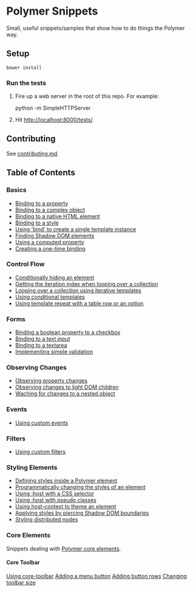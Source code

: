 # Polymer Snippets

Small, useful snippets/samples that show how to do things the Polymer way.

## Setup

    bower install

### Run the tests

1. Fire up a web server in the root of this repo. For example:

    python -m SimpleHTTPServer

2. Hit [http://localhost:8000/tests/](http://localhost:8000/tests/).

## Contributing

See [contributing.md](contributing.md).

## Table of Contents

### Basics

- [Binding to a property](snippets/basics/binding-to-a-property.html)
- [Binding to a complex object](snippets/basics/binding-to-a-complex-object.html)
- [Binding to a native HTML element](snippets/basics/binding-to-a-native-html-element.html)
- [Binding to a style](snippets/basics/binding-to-a-style.html)
- [Using 'bind' to create a single template instance](snippets/basics/using-bind-to-create-a-single-template-instance.html)
- [Finding Shadow DOM elements](snippets/basics/finding-shadow-dom-elements.html)
- [Using a computed property](snippets/basics/using-a-computed-property.html)
- [Creating a one-time binding](snippets/basics/creating-a-one-time-binding.html)

### Control Flow

- [Conditionally hiding an element](snippets/control-flow/conditionally-hiding-an-element.html)
- [Getting the iteration index when looping over a collection](snippets/control-flow/getting-the-iteration-index-when-looping-over-a-collection.html)
- [Looping over a collection using iterative templates](snippets/control-flow/looping-over-a-collection-using-iterative-templates.html)
- [Using conditional templates](snippets/control-flow/using-conditional-templates.html)
- [Using template repeat with a table row or an option](snippets/control-flow/using-template-repeat-with-a-tr-or-an-option.html)

### Forms

- [Binding a boolean property to a checkbox](snippets/forms/binding-a-boolean-property-to-a-checkbox.html)
- [Binding to a text input](snippets/forms/binding-to-a-text-input.html)
- [Binding to a textarea](snippets/forms/binding-to-a-textarea.html)
- [Implementing simple validation](snippets/forms/implementing-simple-validation.html)

### Observing Changes

- [Observing property changes](snippets/observing-changes/observing-property-changes.html)
- [Observing changes to light DOM children](snippets/observing-changes/observing-changes-to-light-dom-children.html)
- [Waching for changes to a nested object](snippets/observing-changes/watching-for-changes-to-a-nested-object.html)

### Events

- [Using custom events](snippets/events/using-custom-events.html)

### Filters

- [Using custom filters](snippets/filters/using-custom-filters.html)

### Styling Elements

- [Defining styles inside a Polymer element](snippets/styling-elements/defining-styles-inside-a-polymer-element.html)
- [Programmatically changing the styles of an element](snippets/styling-elements/programmatically-changing-the-styles-of-an-element.html)
- [Using :host with a CSS selector](snippets/styling-elements/using-host-with-a-css-selector.html)
- [Using :host with pseudo classes](snippets/styling-elements/using-host-with-pseudo-classes.html)
- [Using host-context to theme an element](snippets/styling-elements/using-host-context-to-theme-an-element.html)
- [Applying styles by piercing Shadow DOM boundaries](snippets/styling-elements/applying-styles-by-piercing-shadow-dom-boundaries.html)
- [Styling distributed nodes](snippets/styling-elements/styling-distributed-nodes.html)


### Core Elements

Snippets dealing with
[Polymer core elements](http://www.polymer-project.org/docs/elements/core-elements.html).

#### Core Toolbar

[Using core-toolbar](snippets/core-elements/core-toolbar/using-core-toolbar.html)
[Adding a menu button](snippets/core-elements/core-toolbar/adding-a-menu-button.html)
[Adding button rows](snippets/core-elements/core-toolbar/adding-button-rows.html)
[Changing toolbar size](snippets/core-elements/core-toolbar/changing-toolbar-size.html)

